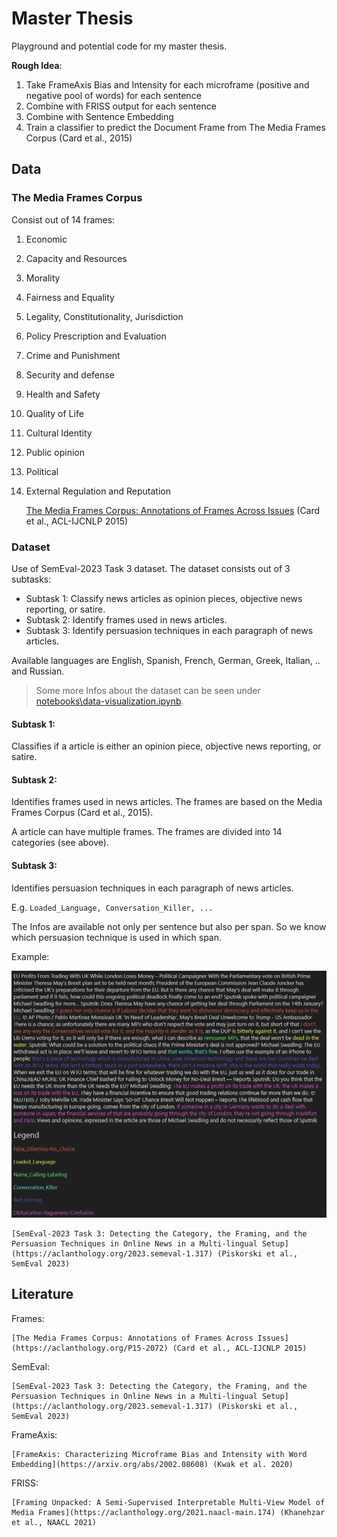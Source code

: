 # Master Thesis

Playground and potential code for my master thesis.

**Rough Idea**:

1. Take FrameAxis Bias and Intensity for each microframe (positive and negative pool of words) for each sentence
2. Combine with FRISS output for each sentence
3. Combine with Sentence Embedding
4. Train a classifier to predict the Document Frame from The Media Frames Corpus (Card et al., 2015)

## Data

### The Media Frames Corpus

Consist out of 14 frames:

1. Economic
2. Capacity and Resources
3. Morality
4. Fairness and Equality
5. Legality, Constitutionality, Jurisdiction
6. Policy Prescription and Evaluation
7. Crime and Punishment
8. Security and defense
9. Health and Safety
10. Quality of Life
11. Cultural Identity
12. Public opinion
13. Political
14. External Regulation and Reputation

    [The Media Frames Corpus: Annotations of Frames Across Issues](https://aclanthology.org/P15-2072) (Card et al., ACL-IJCNLP 2015)

### Dataset

Use of SemEval-2023 Task 3 dataset. The dataset consists out of 3 subtasks:

- Subtask 1: Classify news articles as opinion pieces, objective news reporting, or satire.
- Subtask 2: Identify frames used in news articles.
- Subtask 3: Identify persuasion techniques in each paragraph of news articles.

Available languages are English, Spanish, French, German, Greek, Italian, .. and Russian.

> Some more Infos about the dataset can be seen under [notebooks\data-visualization.ipynb](notebooks\data-visualization.ipynb).

#### Subtask 1:

Classifies if a article is either an opinion piece, objective news reporting, or satire.

#### Subtask 2:

Identifies frames used in news articles. The frames are based on the Media Frames Corpus (Card et al., 2015).

A article can have multiple frames. The frames are divided into 14 categories (see above).

#### Subtask 3:

Identifies persuasion techniques in each paragraph of news articles.

E.g. `Loaded_Language, Conversation_Killer, ...`

The Infos are available not only per sentence but also per span. So we know which persuasion technique is used in which span.

Example:

![Example](/assets/imgs/subtask3_example.png)

    [SemEval-2023 Task 3: Detecting the Category, the Framing, and the Persuasion Techniques in Online News in a Multi-lingual Setup](https://aclanthology.org/2023.semeval-1.317) (Piskorski et al., SemEval 2023)

## Literature

Frames:

    [The Media Frames Corpus: Annotations of Frames Across Issues](https://aclanthology.org/P15-2072) (Card et al., ACL-IJCNLP 2015)

SemEval:

    [SemEval-2023 Task 3: Detecting the Category, the Framing, and the Persuasion Techniques in Online News in a Multi-lingual Setup](https://aclanthology.org/2023.semeval-1.317) (Piskorski et al., SemEval 2023)

FrameAxis:

    [FrameAxis: Characterizing Microframe Bias and Intensity with Word Embedding](https://arxiv.org/abs/2002.08608) (Kwak et al. 2020)

FRISS:

    [Framing Unpacked: A Semi-Supervised Interpretable Multi-View Model of Media Frames](https://aclanthology.org/2021.naacl-main.174) (Khanehzar et al., NAACL 2021)
